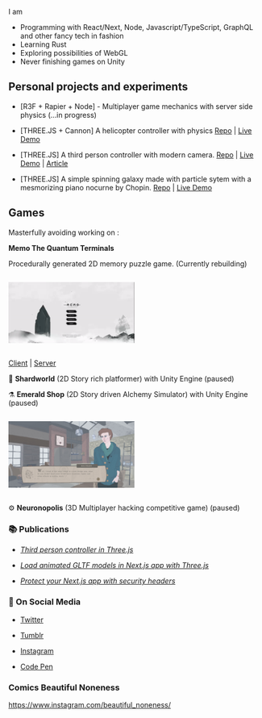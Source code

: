 
I am

- Programming with React/Next, Node, Javascript/TypeScript, GraphQL and other fancy tech in fashion 
- Learning Rust
- Exploring possibilities of WebGL 
- Never finishing games on Unity


## Personal projects and experiments

- [R3F + Rapier + Node] - Multiplayer game mechanics with server side physics (...in progress)

- [THREE.JS + Cannon] A helicopter controller with physics [Repo](https://github.com/oslavdev/helicopter-with-physics) | [Live Demo](https://helicopter-with-physics.vercel.app/)

- [THREE.JS] A third person controller with modern camera. [Repo](https://github.com/oslavdev/webgl-third-person-controller) | [Live Demo](https://webgl-third-person-controller.vercel.app/) | [Article](https://oslavdev.medium.com/third-person-controller-in-three-js-b643bec50f92)

- [THREE.JS] A simple spinning galaxy made with particle sytem with a mesmorizing piano nocurne by Chopin. [Repo](https://github.com/oslavdev/flying-through-space) | [Live Demo](https://flying-through-space.vercel.app/) 



## Games

Masterfully avoiding working on :


**Memo The Quantum Terminals**

Procedurally generated 2D memory puzzle game. (Currently rebuilding)

<div style='width:100%; display:inline-block;'>
<div style="width:250px">

![Memo](assets/memo.gif?raw=true "Memo")

</div>
</div>

[Client](https://github.com/oslavdev/memo-the-quantum-terminals-client)
|
[Server](https://github.com/oslavdev/memo-the-quantum-terminals-server)

🔮 **Shardworld** (2D Story rich platformer) with Unity Engine (paused)

⚗️ **Emerald Shop** (2D Story driven Alchemy Simulator) with Unity Engine (paused)

<div style='width:100%; display:inline-block;'>
<div style="width:250px">


![Emerald Shop](assets/ES.jpg?raw=true "Emerald Shop")

</div>
</div>

⚙️ **Neuronopolis** (3D Multiplayer hacking competitive game) (paused)

### 📚 Publications

- [*Third person controller in Three.js*](https://oslavdev.medium.com/third-person-controller-in-three-js-b643bec50f92)

- [*Load animated GLTF models in Next.js app with Three.js*](https://oslavdev.medium.com/load-animated-gltf-models-in-next-js-app-with-three-js-8cf0a5d99e10)

- [*Protect your Next.js app with security headers*](https://oslavdev.medium.com/protect-your-next-js-app-with-security-headers-7f70f4a95d63)


### 📱 On Social Media

- [Twitter](https://twitter.com/oslavdev)

- [Tumblr](https://www.tumblr.com/blog/ekrijelgames)

- [Instagram](https://www.instagram.com/fogcradle/)

- [Code Pen](https://codepen.io/rijelek/pens/public)

### Comics Beautiful Noneness 

https://www.instagram.com/beautiful_noneness/

